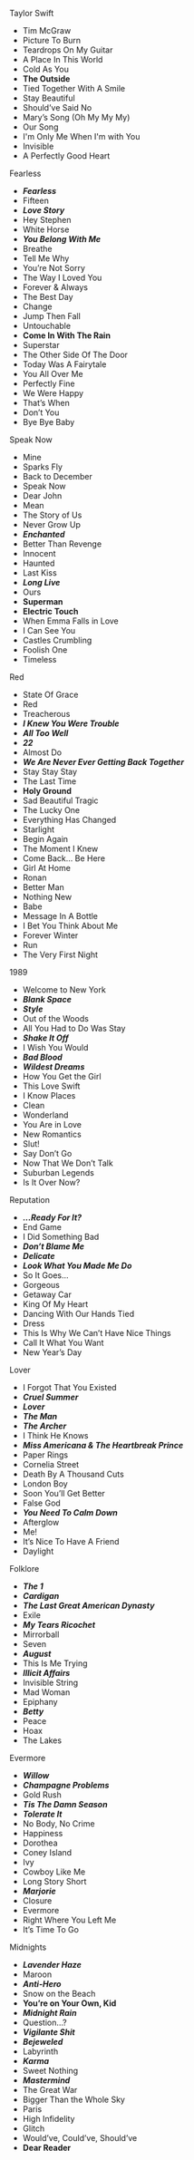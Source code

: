 Taylor Swift

- Tim McGraw
- Picture To Burn
- Teardrops On My Guitar
- A Place In This World
- Cold As You
- **The Outside**
- Tied Together With A Smile
- Stay Beautiful
- Should’ve Said No
- Mary’s Song (Oh My My My)
- Our Song
- I'm Only Me When I'm with You
- Invisible
- A Perfectly Good Heart

Fearless

- ***Fearless***
- Fifteen
- ***Love Story***
- Hey Stephen
- White Horse
- ***You Belong With Me***
- Breathe
- Tell Me Why
- You’re Not Sorry
- The Way I Loved You
- Forever & Always
- The Best Day
- Change
- Jump Then Fall
- Untouchable
- **Come In With The Rain**
- Superstar
- The Other Side Of The Door
- Today Was A Fairytale
- You All Over Me
- Perfectly Fine
- We Were Happy
- That’s When
- Don’t You
- Bye Bye Baby

Speak Now

- Mine
- Sparks Fly
- Back to December
- Speak Now
- Dear John
- Mean
- The Story of Us
- Never Grow Up
- ***Enchanted***
- Better Than Revenge
- Innocent
- Haunted
- Last Kiss
- ***Long Live***
- Ours
- **Superman**
- **Electric Touch**
- When Emma Falls in Love
- I Can See You
- Castles Crumbling
- Foolish One
- Timeless

Red

- State Of Grace
- Red
- Treacherous
- ***I Knew You Were Trouble***
- ***All Too Well***
- ***22***
- Almost Do
- ***We Are Never Ever Getting Back Together***
- Stay Stay Stay
- The Last Time
- **Holy Ground**
- Sad Beautiful Tragic
- The Lucky One
- Everything Has Changed
- Starlight
- Begin Again
- The Moment I Knew
- Come Back… Be Here
- Girl At Home
- Ronan
- Better Man
- Nothing New
- Babe
- Message In A Bottle
- I Bet You Think About Me
- Forever Winter
- Run
- The Very First Night

1989

- Welcome to New York
- ***Blank Space***
- ***Style***
- Out of the Woods
- All You Had to Do Was Stay
- ***Shake It Off***
- I Wish You Would
- ***Bad Blood***
- ***Wildest Dreams***
- How You Get the Girl
- This Love Swift
- I Know Places
- Clean
- Wonderland
- You Are in Love
- New Romantics
- Slut!
- Say Don’t Go
- Now That We Don’t Talk
- Suburban Legends
- Is It Over Now?

Reputation

- ***…Ready For It?***
- End Game
- I Did Something Bad
- ***Don’t Blame Me***
- ***Delicate***
- ***Look What You Made Me Do***
- So It Goes…
- Gorgeous
- Getaway Car
- King Of My Heart
- Dancing With Our Hands Tied
- Dress
- This Is Why We Can’t Have Nice Things
- Call It What You Want
- New Year’s Day

Lover

- I Forgot That You Existed
- ***Cruel Summer***
- ***Lover***
- ***The Man***
- ***The Archer***
- I Think He Knows
- ***Miss Americana & The Heartbreak Prince***
- Paper Rings
- Cornelia Street
- Death By A Thousand Cuts
- London Boy
- Soon You’ll Get Better
- False God
- ***You Need To Calm Down***
- Afterglow
- Me!
- It’s Nice To Have A Friend
- Daylight

Folklore

- ***The 1***
- ***Cardigan***
- ***The Last Great American Dynasty***
- Exile
- ***My Tears Ricochet***
- Mirrorball
- Seven
- ***August***
- This Is Me Trying
- ***Illicit Affairs***
- Invisible String
- Mad Woman
- Epiphany
- ***Betty***
- Peace
- Hoax
- The Lakes

Evermore

- ***Willow***
- ***Champagne Problems***
- Gold Rush
- ***Tis The Damn Season***
- ***Tolerate It***
- No Body, No Crime
- Happiness
- Dorothea
- Coney Island
- Ivy
- Cowboy Like Me
- Long Story Short
- ***Marjorie***
- Closure
- Evermore
- Right Where You Left Me
- It’s Time To Go

Midnights

- ***Lavender Haze***
- Maroon
- ***Anti-Hero***
- Snow on the Beach
- **You’re on Your Own, Kid**
- ***Midnight Rain***
- Question…?
- ***Vigilante Shit***
- ***Bejeweled***
- Labyrinth
- ***Karma***
- Sweet Nothing
- ***Mastermind***
- The Great War
- Bigger Than the Whole Sky
- Paris
- High Infidelity
- Glitch
- Would’ve, Could’ve, Should’ve
- **Dear Reader**
